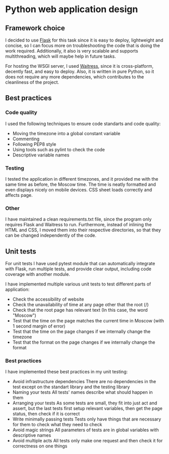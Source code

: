 # Python web application design

## Framework choice

I decided to use [Flask](https://flask.palletsprojects.com) for this task since
it is easy to deploy, lightweight and concise, so I can focus more on troubleshooting
the code that is doing the work required. Additionally, it also is very scalable and
supports multithreading, which will maybe help in future tasks.

For hosting the WSGI server, I used [Waitress](https://github.com/Pylons/waitress), since it is
cross-platform, decently fast, and easy to deploy. Also, it is written in pure Python, so it does
not require any more dependencies, which contributes to the cleanliness of the project.

## Best practices

### Code quality

I used the following techniques to ensure code standarts and code quality:

- Moving the timezone into a global constant variable
- Commenting
- Following PEP8 style
- Using tools such as pylint to check the code
- Descriptive variable names

### Testing

I tested the application in different timezones, and it provided me with the
same time as before, the Moscow time. The time is neatly formatted and even
displays nicely on mobile devices. CSS sheet loads correctly and affects page.

### Other

I have maintained a clean requirements.txt file, since the program only requires Flask and Waitress
to run. Furthermore, instead of inlining the HTML and CSS, I moved them into their respective
directories, so that they can be changed independently of the code.

## Unit tests

For unit tests I have used pytest module that can automatically integrate with Flask,
run multiple tests, and provide clear output, including code coverage with another
module.

I have implemented multiple various unit tests to test different parts of application:

- Check the accessibility of website
- Check the unavailability of time at any page other that the root (/)
- Check that the root page has relevant text (In this case, the word "Moscow")
- Test that the time on the page matches the current time in Moscow (with 1 second margin of error)
- Test that the time on the page changes if we internally change the timezone
- Test that the format on the page changes if we internally change the format

### Best practices

I have implemented these best practices in my unit testing:

- Avoid infrastructure dependencies 
  There are no dependencies in the test except on the standart library and the testing library
- Naming your tests
  All tests' names describe what should happen in them
- Arranging your tests
  As some tests are small, they fit into just act and assert, but the last tests first setup
  relevant variables, then get the page status, then check if it is correct
- Write minimally passing tests
  Tests only have things that are necessary for them to check what they need to check
- Avoid magic strings
  All parameters of tests are in global variables with descriptive names
- Avoid multiple acts
  All tests only make one request and then check it for correctness on one things
